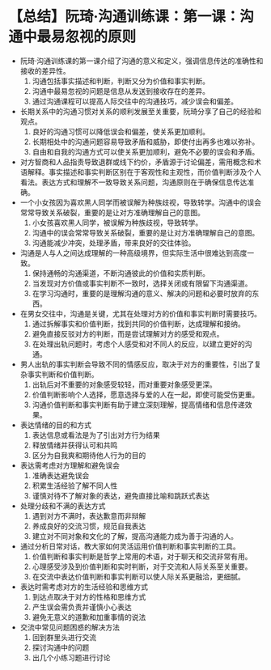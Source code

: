 # 【总结】阮琦·沟通训练课：第一课：沟通中最易忽视的原则

-   阮琦·沟通训练课的第一课介绍了沟通的意义和定义，强调信息传达的准确性和接收的差异性。
    1.  沟通包括事实描述和判断，判断又分为价值和事实判断。
    2.  沟通中最易忽视的问题是信息从发送到接收存在的差异。
    3.  通过沟通课程可以提高人际交往中的沟通技巧，减少误会和偏差。
-   长期关系中的沟通习惯对关系的顺利发展至关重要，阮琦分享了自己的经验和观点。
    1.  良好的沟通习惯可以降低误会和偏差，使关系更加顺利。
    2.  长期相处中的沟通问题容易导致矛盾和威胁，即使付出再多也难以弥补。
    3.  自由和自我的沟通方式可以使关系更加顺利，避免不必要的误会和矛盾。
-   对方智商和人品指责导致退群或线下约价，矛盾源于讨论偏差，需用概念和术语解释。事实描述和事实判断区别在于客观性和主观性，而价值判断涉及个人看法。表达方式和理解不一致导致关系问题，沟通原则在于确保信息传达准确。
-   一个小女孩因为喜欢黑人同学而被误解为种族歧视，导致转学。沟通中的误会常常导致关系破裂，重要的是让对方准确理解自己的意图。
    1.  小女孩喜欢黑人同学，被误解为种族歧视，导致转学。
    2.  沟通中的误会常常导致关系破裂，重要的是让对方准确理解自己的意图。
    3.  沟通能减少冲突，处理矛盾，带来良好的交往体验。
-   沟通是人与人之间达成理解的一种高级境界，但实际生活中很难达到高度一致。
    1.  保持通畅的沟通渠道，不断沟通彼此的价值和实质判断。
    2.  当发现对方价值或事实判断不一致时，选择关闭或有限留下沟通渠道。
    3.  在学习沟通时，重要的是理解沟通的意义、解决的问题和必要时放弃的东西。
-   在男女交往中，沟通是关键，尤其在处理对方的价值和事实判断时需要技巧。
    1.  通过拆解事实和价值判断，找到共同的价值判断，达成理解和接纳。
    2.  避免直接反驳对方的判断，而是尝试理解对方的感受和观点。
    3.  在处理出轨问题时，考虑个人感受和对不同人的反应，以建立更好的沟通。
-   男人出轨的事实判断会导致不同的情感反应，取决于对方的重要性，引出了复杂事实判断和价值判断。
    1.  出轨后对不重要的对象感受较轻，而对重要对象感受更深。
    2.  价值判断影响个人选择，愿意选择与爱的人在一起，即使可能受伤更重。
    3.  沟通价值判断和事实判断有助于建立深刻理解，提高情绪和信息传递效果。
-   表达情绪的目的和方式
    1.  表达信息或看法是为了引出对方行为结果
    2.  释放情绪并获得认可和共鸣
    3.  区分为自我爽和期待他人行为的目的
-   表达需考虑对方理解和避免误会
    1.  准确表达避免误会
    2.  积累生活经验了解不同人性
    3.  谨慎对待不了解对象的表达，避免直接比喻和跳跃式表达
-   处理分歧和不满的表达方式
    1.  遇到对方不满时，表达歉意而非辩解
    2.  养成良好的交流习惯，规范自我表达
    3.  建立对不同对象和文化的了解，提高沟通能力成为善于沟通的人。
-   通过分析日常对话，教大家如何灵活运用价值判断和事实判断的工具。
    1.  价值判断和事实判断是哲学上常用的术语，对于聊天和交流非常有用。
    2.  心理感受涉及到价值判断和实时判断，对于交流和人际关系至关重要。
    3.  在交流中表达价值判断和事实判断可以使人际关系更融洽，更细腻。
-   表达时需考虑对方的生活经验和思维方式
    1.  到达点取决于对方的性格和思维方式
    2.  产生误会需负责并谨慎小心表达
    3.  避免无意义的道歉和加重事情的说法
-   交流中常见问题困惑的解决方法
    1.  回到群里头进行交流
    2.  探讨沟通中的问题
    3.  出几个小练习题进行讨论